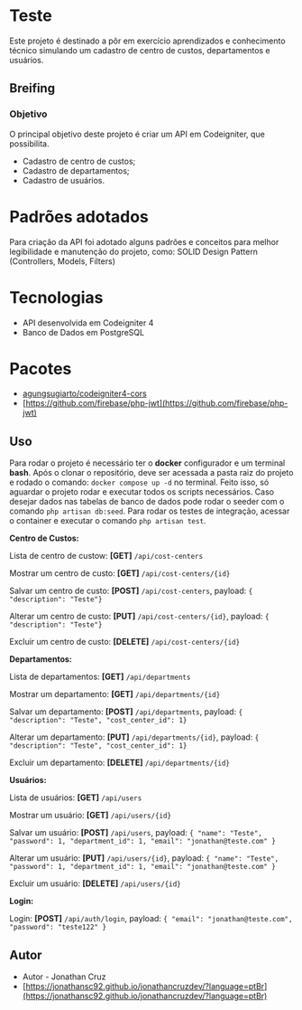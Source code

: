 # Teste

Este projeto é destinado a pôr em exercício aprendizados e conhecimento técnico simulando um cadastro de centro de custos, departamentos e usuários.

## Breifing
### Objetivo
O principal objetivo deste projeto é criar um API em Codeigniter, que possibilita.

- Cadastro de centro de custos;
- Cadastro de departamentos;
- Cadastro de usuários.

# Padrões adotados
Para criação da API foi adotado alguns padrões e conceitos para melhor legibilidade e manutenção do projeto, como:
SOLID
Design Pattern (Controllers, Models, Filters)

# Tecnologias
- API desenvolvida em Codeigniter 4
- Banco de Dados em PostgreSQL

# Pacotes
- [agungsugiarto/codeigniter4-cors](https://github.com/agungsugiarto/codeigniter4-cors)
- [https://github.com/firebase/php-jwt](https://github.com/firebase/php-jwt)

## Uso
Para rodar o projeto é necessário ter o **docker** configurador e um terminal **bash**. Após o clonar o repositório, deve ser acessada a pasta raiz do projeto e rodado o comando: `docker compose up -d` no terminal. Feito isso, só aguardar o projeto rodar e executar todos os scripts necessários. Caso desejar dados nas tabelas de banco de dados pode rodar o seeder com o comando `php artisan db:seed`. Para rodar os testes de integração, acessar o container e executar o comando `php artisan test`.

**Centro de Custos:**

Lista de centro de custow: **[GET]** `/api/cost-centers`

Mostrar um centro de custo: **[GET]** `/api/cost-centers/{id}`

Salvar um centro de custo: **[POST]** `/api/cost-centers`, payload: `{ "description": "Teste"}`

Alterar um centro de custo: **[PUT]** `/api/cost-centers/{id}`, payload: `{ "description": "Teste"}`

Excluir um centro de custo: **[DELETE]** `/api/cost-centers/{id}`

**Departamentos:**

Lista de departamentos: **[GET]** `/api/departments`

Mostrar um departamento: **[GET]** `/api/departments/{id}`

Salvar um departamento: **[POST]** `/api/departments`, payload: `{ "description": "Teste", "cost_center_id": 1}`

Alterar um departamento: **[PUT]** `/api/departments/{id}`, payload: `{ "description": "Teste", "cost_center_id": 1}`

Excluir um departamento: **[DELETE]** `/api/departments/{id}`

**Usuários:**

Lista de usuários: **[GET]** `/api/users`

Mostrar um usuário: **[GET]** `/api/users/{id}`

Salvar um usuário: **[POST]** `/api/users`, payload: `{ "name": "Teste", "password": 1, "department_id": 1, "email": "jonathan@teste.com" }`

Alterar um usuário: **[PUT]** `/api/users/{id}`, payload: `{ "name": "Teste", "password": 1, "department_id": 1, "email": "jonathan@teste.com" }`

Excluir um usuário: **[DELETE]** `/api/users/{id}`

**Login:**

Login: **[POST]** `/api/auth/login`, payload: `{ "email": "jonathan@teste.com", "password": "teste122" }`

## Autor
- Autor - Jonathan Cruz
- [https://jonathansc92.github.io/jonathancruzdev/?language=ptBr](https://jonathansc92.github.io/jonathancruzdev/?language=ptBr)